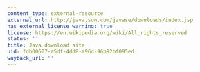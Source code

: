 ```yaml
---
content_type: external-resource
external_url: http://java.sun.com/javase/downloads/index.jsp
has_external_license_warning: true
license: https://en.wikipedia.org/wiki/All_rights_reserved
status: ''
title: Java download site
uid: fdb00607-a5df-4dd8-a96d-96b92bf095ed
wayback_url: ''
---
```

